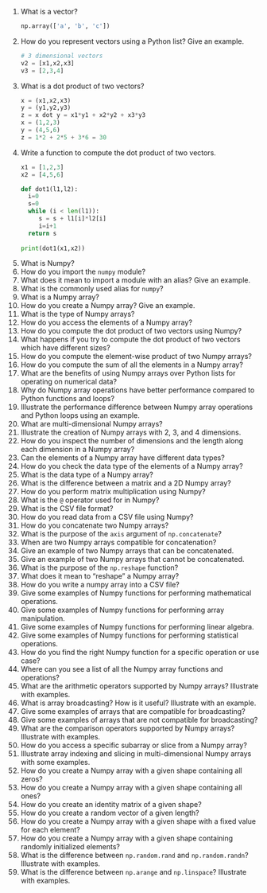 1. What is a vector?
   ```python
   np.array(['a', 'b', 'c'])
   ```
3. How do you represent vectors using a Python list? Give an example.
   ```python
   # 3 dimensional vectors
   v2 = [x1,x2,x3]
   v3 = [2,3,4]
   ```
5. What is a dot product of two vectors?
   ```python
   x = (x1,x2,x3)
   y = (y1,y2,y3)
   z = x dot y = x1*y1 + x2*y2 + x3*y3
   x = (1,2,3)
   y = (4,5,6)
   z = 1*2 + 2*5 + 3*6 = 30
   ```
7. Write a function to compute the dot product of two vectors.
   ```python
   x1 = [1,2,3]
   x2 = [4,5,6]

   def dot1(l1,l2):
     i=0
     s=0
     while (i < len(l1)):
        s = s + l1[i]*l2[i]
        i=i+1
     return s
    
   print(dot1(x1,x2))
   ```
9. What is Numpy?
10. How do you import the `numpy` module?
11. What does it mean to import a module with an alias? Give an example.
12. What is the commonly used alias for `numpy`?
13. What is a Numpy array?
14. How do you create a Numpy array? Give an example.
15. What is the type of Numpy arrays?
16. How do you access the elements of a Numpy array?
17. How do you compute the dot product of two vectors using Numpy?
18. What happens if you try to compute the dot product of two vectors which have different sizes?
19. How do you compute the element-wise product of two Numpy arrays?
20. How do you compute the sum of all the elements in a Numpy array?
21. What are the benefits of using Numpy arrays over Python lists for operating on numerical data?
22. Why do Numpy array operations have better performance compared to Python functions and loops?
23. Illustrate the performance difference between Numpy array operations and Python loops using an example.
24. What are multi-dimensional Numpy arrays?
25. Illustrate the creation of Numpy arrays with 2, 3, and 4 dimensions.
26. How do you inspect the number of dimensions and the length along each dimension in a Numpy array?
27. Can the elements of a Numpy array have different data types?
28. How do you check the data type of the elements of a Numpy array?
29. What is the data type of a Numpy array?
30. What is the difference between a matrix and a 2D Numpy array?
31. How do you perform matrix multiplication using Numpy?
32. What is the `@` operator used for in Numpy?
33. What is the CSV file format?
34. How do you read data from a CSV file using Numpy?
35. How do you concatenate two Numpy arrays?
36. What is the purpose of the `axis` argument of `np.concatenate`?
37. When are two Numpy arrays compatible for concatenation?
38. Give an example of two Numpy arrays that can be concatenated.
39. Give an example of two Numpy arrays that cannot be concatenated.
40. What is the purpose of the `np.reshape` function?
41. What does it mean to “reshape” a Numpy array?
42. How do you write a numpy array into a CSV file?
43. Give some examples of Numpy functions for performing mathematical operations.
44. Give some examples of Numpy functions for performing array manipulation.
45. Give some examples of Numpy functions for performing linear algebra.
46. Give some examples of Numpy functions for performing statistical operations.
47. How do you find the right Numpy function for a specific operation or use case?
48. Where can you see a list of all the Numpy array functions and operations?
49. What are the arithmetic operators supported by Numpy arrays? Illustrate with examples.
50. What is array broadcasting? How is it useful? Illustrate with an example.
51. Give some examples of arrays that are compatible for broadcasting?
52. Give some examples of arrays that are not compatible for broadcasting?
53. What are the comparison operators supported by Numpy arrays? Illustrate with examples.
54. How do you access a specific subarray or slice from a Numpy array?
55. Illustrate array indexing and slicing in multi-dimensional Numpy arrays with some examples.
56. How do you create a Numpy array with a given shape containing all zeros?
57. How do you create a Numpy array with a given shape containing all ones?
58. How do you create an identity matrix of a given shape?
59. How do you create a random vector of a given length?
60. How do you create a Numpy array with a given shape with a fixed value for each element?
61. How do you create a Numpy array with a given shape containing randomly initialized elements?
62. What is the difference between `np.random.rand` and `np.random.randn`? Illustrate with examples.
63. What is the difference between `np.arange` and `np.linspace`? Illustrate with examples.

